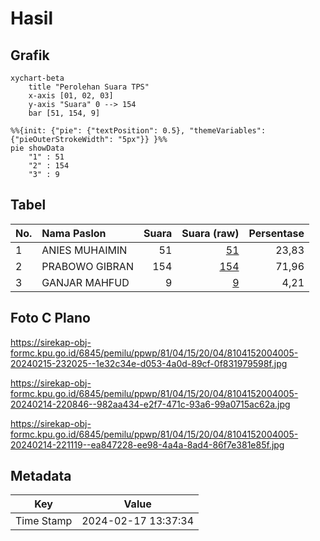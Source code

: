 # Hasil

## Grafik

```mermaid
xychart-beta
    title "Perolehan Suara TPS"
    x-axis [01, 02, 03]
    y-axis "Suara" 0 --> 154
    bar [51, 154, 9]
```

```mermaid
%%{init: {"pie": {"textPosition": 0.5}, "themeVariables": {"pieOuterStrokeWidth": "5px"}} }%%
pie showData
    "1" : 51
    "2" : 154
    "3" : 9
```

## Tabel

| No. | Nama Paslon    | Suara | Suara (raw) | Persentase |
|:--- |:-------------- | -----:| -----------:| ----------:|
| 1   | ANIES MUHAIMIN | 51    | [51][p-1]   | 23,83      |
| 2   | PRABOWO GIBRAN | 154   | [154][p-2]  | 71,96      |
| 3   | GANJAR MAHFUD  | 9     | [9][p-3]    | 4,21       |


[p-1]: https://github.com/gigit-pemilu/pemilu-2024-81-maluku/blob/main/pilpres/hitung-suara/sub/81-maluku/sub/04-buru/sub/15-lilialy/sub/2004-sawa/sub/005-tps/sub/paslon-1.txt
[p-2]: https://github.com/gigit-pemilu/pemilu-2024-81-maluku/blob/main/pilpres/hitung-suara/sub/81-maluku/sub/04-buru/sub/15-lilialy/sub/2004-sawa/sub/005-tps/sub/paslon-2.txt
[p-3]: https://github.com/gigit-pemilu/pemilu-2024-81-maluku/blob/main/pilpres/hitung-suara/sub/81-maluku/sub/04-buru/sub/15-lilialy/sub/2004-sawa/sub/005-tps/sub/paslon-3.txt

## Foto C Plano

https://sirekap-obj-formc.kpu.go.id/6845/pemilu/ppwp/81/04/15/20/04/8104152004005-20240215-232025--1e32c34e-d053-4a0d-89cf-0f831979598f.jpg

https://sirekap-obj-formc.kpu.go.id/6845/pemilu/ppwp/81/04/15/20/04/8104152004005-20240214-220846--982aa434-e2f7-471c-93a6-99a0715ac62a.jpg

https://sirekap-obj-formc.kpu.go.id/6845/pemilu/ppwp/81/04/15/20/04/8104152004005-20240214-221119--ea847228-ee98-4a4a-8ad4-86f7e381e85f.jpg


## Metadata

| Key        | Value               |
| ---------- | ------------------- |
| Time Stamp | 2024-02-17 13:37:34 |



